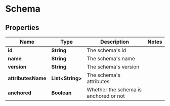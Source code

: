 

# Schema


## Properties

Name | Type | Description | Notes
------------ | ------------- | ------------- | -------------
**id** | **String** | The schema&#39;s id | 
**name** | **String** | The schema&#39;s name | 
**version** | **String** | The schema&#39;s version | 
**attributesName** | **List&lt;String&gt;** | The schema&#39;s attributes | 
**anchored** | **Boolean** | Whether the schema is anchored or not | 



